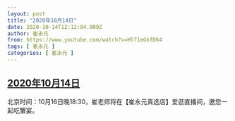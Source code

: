 ```yaml
---
layout: post
title: "2020年10月14日"
date: 2020-10-14T12:12:04.000Z
author: 崔永元
from: https://www.youtube.com/watch?v=Hl71eGkfD64
tags: [ 崔永元 ]
categories: [ 崔永元 ]
---
```

<!--1602677524000-->
[2020年10月14日](https://www.youtube.com/watch?v=Hl71eGkfD64)
------

<div>
北京时间：10月16日晚18:30，崔老师将在【崔永元真选店】爱逛直播间，邀您一起吃蟹宴。
</div>
